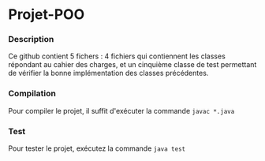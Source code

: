 # Projet-POO

### Description

Ce github contient 5 fichers : 4 fichiers qui contiennent les classes répondant au cahier des charges, et un cinquième classe de test
permettant de vérifier la bonne implémentation des classes précédentes.

### Compilation

Pour compiler le projet, il suffit d'exécuter la commande `javac *.java`

### Test

Pour tester le projet, exécutez la commande `java test`
